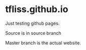 # tfliss.github.io

Just testing github pages.

Source is in source branch

Master branch is the actual website.
